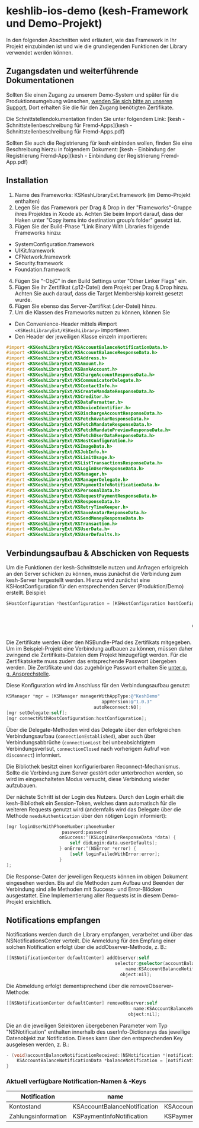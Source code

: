 # keshlib-ios-demo (kesh-Framework und Demo-Projekt)
In den folgenden Abschnitten wird erläutert, wie das Framework in Ihr Projekt einzubinden ist und wie die grundlegenden Funktionen der Library verwendet werden können.

## Zugangsdaten und weiterführende Dokumentationen
Sollten Sie einen Zugang zu unserem Demo-System und später für die Produktionsumgebung wünschen, [wenden Sie sich bitte an unseren Support.](http://kesh.de/details-partnerintegration)
Dort erhalten Sie die für den Zugang benötigten Zertifikate.

Die Schnittstellendokumentation finden Sie unter folgendem Link: [kesh - Schnittstellenbeschreibung für Fremd-Apps](kesh - Schnittstellenbeschreibung für Fremd-Apps.pdf)

Sollten Sie auch die Registrierung für kesh einbinden wollen, finden Sie eine Beschreibung hierzu in folgendem Dokument: [kesh - Einbindung der Registrierung Fremd-App](kesh - Einbindung der Registrierung Fremd-App.pdf)

## Installation
1. Name des Frameworks: KSKeshLibraryExt.framework (im Demo-Projekt enthalten)
2. Legen Sie das Framework per Drag & Drop in der "Frameworks"-Gruppe ihres Projektes in Xcode ab. Achten Sie beim Import darauf, dass der Haken unter "Copy items into destination group’s folder" gesetzt ist.
3. Fügen Sie der Build-Phase "Link Binary With Libraries folgende Frameworks hinzu:
  * SystemConfiguration.framework
  * UIKit.framework
  * CFNetwork.framework
  * Security.framework
  * Foundation.framework
4. Fügen Sie "-ObjC" in den Build Settings unter "Other Linker Flags" ein.
5. Fügen Sie ihr Zertifikat (.p12-Datei) dem Projekt per Drag & Drop hinzu. Achten Sie auch darauf, dass die Target Membership korrekt gesetzt wurde.
6. Fügen Sie ebenso das Server-Zertifikat (.der-Datei) hinzu.
7. Um die Klassen des Frameworks nutzen zu können, können Sie
* Den Convenience-Header mittels #import `<KSKeshLibraryExt/KSKeshLibrary>` importieren.
* Den Header der jeweiligen Klasse einzeln importieren:
```objectivec
#import <KSKeshLibraryExt/KSAccountBalanceNotificationData.h>
#import <KSKeshLibraryExt/KSAccountBalanceResponseData.h>
#import <KSKeshLibraryExt/KSAddress.h>
#import <KSKeshLibraryExt/KSAmount.h>
#import <KSKeshLibraryExt/KSBankAccount.h>
#import <KSKeshLibraryExt/KSChargeAccountResponseData.h>
#import <KSKeshLibraryExt/KSCommunicatorDelegate.h>
#import <KSKeshLibraryExt/KSContactInfo.h>
#import <KSKeshLibraryExt/KSCreateMandateResponseData.h>
#import <KSKeshLibraryExt/KSCreditor.h>
#import <KSKeshLibraryExt/KSDataFormatter.h>
#import <KSKeshLibraryExt/KSDeviceIdentifier.h>
#import <KSKeshLibraryExt/KSDischargeAccountResponseData.h>
#import <KSKeshLibraryExt/KSFetchAvatarResponseData.h>
#import <KSKeshLibraryExt/KSFetchMandateResponseData.h>
#import <KSKeshLibraryExt/KSFetchMandatePreviewResponseData.h>
#import <KSKeshLibraryExt/KSFetchUserDataResponseData.h>
#import <KSKeshLibraryExt/KSHostConfiguration.h>
#import <KSKeshLibraryExt/KSImageData.h>
#import <KSKeshLibraryExt/KSJobInfo.h>
#import <KSKeshLibraryExt/KSLimitUsage.h>
#import <KSKeshLibraryExt/KSListTransactionsResponseData.h>
#import <KSKeshLibraryExt/KSLoginUserResponseData.h>
#import <KSKeshLibraryExt/KSManager.h>
#import <KSKeshLibraryExt/KSManagerDelegate.h>
#import <KSKeshLibraryExt/KSPaymentInfoNotificationData.h>
#import <KSKeshLibraryExt/KSPersonalData.h>
#import <KSKeshLibraryExt/KSRequestPaymentResponseData.h>
#import <KSKeshLibraryExt/KSResponseData.h>
#import <KSKeshLibraryExt/KSRetryTimeKeeper.h>
#import <KSKeshLibraryExt/KSSaveAvatarResponseData.h>
#import <KSKeshLibraryExt/KSSendMoneyResponseData.h>
#import <KSKeshLibraryExt/KSTransaction.h>
#import <KSKeshLibraryExt/KSUserData.h>
#import <KSKeshLibraryExt/KSUserDefaults.h>
```

##  Verbindungsaufbau & Abschicken von Requests
Um die Funktionen der kesh-Schnittstelle nutzen und Anfragen erfolgreich an den Server schicken zu können, muss zunächst die Verbindung zum kesh-Server hergestellt werden.
Hierzu wird zunächst eine KSHostConfiguration für den entsprechenden Server (Produktion/Demo) erstellt. Beispiel:
```objectivec
SHostConfiguration *hostConfiguration = [KSHostConfiguration hostConfigurationWithAddress:hostAdress 
                                                                                     port:port 
                                                                           securedWithSSL:securedWithSSL 
                                                                           serverCertPath:serverCertPathDER
                                                                      clientCertChainPath:certChainPathP12 
                                                                          chainPassphrase:chainPassphrase];
```
Die Zertifikate werden über den NSBundle-Pfad des Zertifikats mitgegeben. Um im Beispiel-Projekt eine Verbindung aufbauen zu können, müssen daher zwingend die Zertifikats-Dateien dem Projekt hinzugefügt werden. Für die Zertifikatskette muss zudem das entsprechende Passwort übergeben werden.
Die Zertifikate und das zugehörige Passwort erhalten Sie [unter o. g. Ansprechstelle](#Zugangsdaten-und-weiterführende-Dokumentationen).

Diese Konfiguration wird im Anschluss für den Verbindungsaufbau genutzt:
```objectivec
KSManager *mgr = [KSManager managerWithAppType:@"KeshDemo" 
                                    appVersion:@"1.0.3" 
                                 autoReconnect:NO];
[mgr setDelegate:self];
[mgr connectWithHostConfiguration:hostConfiguration];
```

Über die Delegate-Methoden wird das Delegate über den erfolgreichen Verbindungsaufbau (`connectionEstablished`), aber auch über Verbindungsabbrüche (`connectionLost` bei unbeabsichtigtem Verbindungsverlsut, `connectionClosed` nach vorherigem Aufruf von `disconnect`) informiert.

Die Bibliothek besitzt einen konfigurierbaren Reconnect-Mechanismus. Sollte die Verbindung zum Server gestört oder unterbrochen werden, so wird im eingeschalteten Modus versucht, diese Verbindung wieder aufzubauen. 

Der nächste Schritt ist der Login des Nutzers. Durch den Login erhält die kesh-Bibliothek ein Session-Token, welches dann automatisch für die weiteren Requests genutzt wird (andernfalls wird das Delegate über die Methode `needsAuthentication` über den nötigen Login informiert):
```objectivec
[mgr loginUserWithPhoneNumber:phoneNumber 
                     password:password 
                    onSuccess:^(KSLoginUserResponseData *data) {
                        self didLogin:data.userDefaults];
                    } onError:^(NSError *error) {
                        [self loginFailedWithError:error];
                    }
];
```

Die Response-Daten der jeweiligen Requests können im obigen Dokument eingesehen werden. Bis auf die Methoden zum Aufbau und Beenden der Verbindung sind alle Methoden mit Success- und Error-Blöcken ausgestattet.
Eine Implementierung aller Requests ist in diesem Demo-Projekt ersichtlich.

##  Notifications empfangen
Notifications werden durch die Library empfangen, verarbeitet und über das NSNotificationsCenter verteilt. Die Anmeldung für den Empfang einer solchen Notification erfolgt über die addObserver-Methode, z. B.:
```objectivec
[[NSNotificationCenter defaultCenter] addObserver:self
                                         selector:@selector(accountBalanceNotificationReceived:)
                                             name:KSAccountBalanceNotification 
                                           object:nil];
```

Die Abmeldung erfolgt dementsprechend über die removeObserver-Methode:
```objectivec
[[NSNotificationCenter defaultCenter] removeObserver:self  
                                                name:KSAccountBalanceNotification
                                              object:nil];
```

Die an die jeweiligen Selektoren übergebenen Parameter vom Typ "NSNotification" enthalten innerhalb des userInfo-Dictionarys das jeweilige Datenobjekt zur Notification. Dieses kann über den entsprechenden Key ausgelesen werden, z. B.:
```objectivec
- (void)accountBalanceNotificationReceived:(NSNotification *)notification {
    KSAccountBalanceNotificationData *balanceNotification = [notification.userInfo bjectForKey:KSAccountBalanceNotificationDataKey];
}
```

###  Aktuell verfügbare Notification-Namen & -Keys
| Notification | name | object key |
| --- | --- | --- |
| Kontostand | KSAccountBalanceNotification | KSAccountBalanceNotificationDataKey |
| Zahlungsinformation | KSPaymentInfoNotification | KSPaymentInfoNotificationDataKey |

